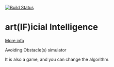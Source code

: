 [![Build Status](https://travis-ci.org/frychicken/AvoidingObstacles.svg?branch=master)](https://travis-ci.org/frychicken/AvoidingObstacles)

# art(IF)icial Intelligence

[More info](https://github.com/frychicken/art-IF-icial-Intelligence/blob/master/README.md)

Avoiding Obstacle(s) simulator 

It is also a game, and you can change the algorithm.
